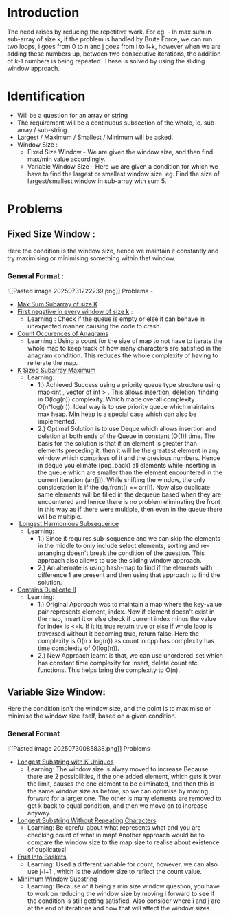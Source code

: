 # Introduction
The need arises by reducing the repetitive work. For eg. - In max sum in sub-array of size k, if the problem is handled by Brute Force, we can run two loops, i goes from 0 to n and j goes from i to i+k, however when we are adding these numbers up, between two consecutive iterations, the addition of k-1 numbers is being repeated. These is solved by using the sliding window approach.

# Identification 
- Will be a question for an array or string
- The requirement will be a continuous subsection of the whole, ie. sub-array / sub-string.
- Largest / Maximum / Smallest / Minimum will be asked.
- Window Size : 
	- Fixed Size Window - We are given the window size, and then find max/min value accordingly.
	- Variable Window Size - Here we are given a condition for which we have to find the largest or smallest window size. eg. Find the size of largest/smallest window in sub-array with sum 5. 

# Problems
## Fixed Size Window :
Here the condition is the window size, hence we maintain it constantly and try maximising or minimising something within that window.
### General Format :
![[Pasted image 20250731222239.png]]
Problems -
- [Max Sum Subarray of size K](https://www.geeksforgeeks.org/problems/max-sum-subarray-of-size-k5313/1)
- [First negative in every window of size k](https://www.geeksforgeeks.org/problems/first-negative-integer-in-every-window-of-size-k3345/1) : 
	- Learning : Check if the queue is empty or else it can behave in unexpected manner causing the code to crash.
- [Count Occurences of Anagrams](https://www.geeksforgeeks.org/problems/count-occurences-of-anagrams5839/1)
	- Learning : Using a count for the size of map to not have to iterate the whole map to keep track of how many characters are satisfied in the anagram condition. This reduces the whole complexity of having to reiterate the map.
- [K Sized Subarray Maximum](https://www.geeksforgeeks.org/problems/maximum-of-all-subarrays-of-size-k3101/1#naive-approach-using-nested-loops-on-k-time-and-o1-space)
	- Learning: 
		- 1.) Achieved Success using a priority queue type structure using map<int , vector of int > . This allows insertion, deletion, finding in O(log(n)) complexity. Which made overall complexity O(n*log(n)).  Ideal way is to use priority queue which maintains max heap. Min heap is a special case which can also be implemented.
		-  2.) Optimal Solution is to use Deque which allows insertion and deletion at both ends of the Queue in constant (O(1)) time. The basis for the solution is that if an element is greater than elements preceding it, then it will be the greatest element in any window which comprises of it and the previous numbers. Hence in deque you elimate (pop_back) all elements while inserting in the queue which are smaller than the element encountered in the current iteration (arr[j]). While shifting the window, the only consideration is if the dq.front() == arr[i]. Now also duplicate same elements will be filled in the dequeue based when they are encountered and hence there is no problem eliminating the front in this way as if there were multiple, then even in the queue there will be multiple.
-  [Longest Harmonious Subsequence](https://leetcode.com/problems/longest-harmonious-subsequence/)
	- Learning:
		- 1.) Since it requires sub-sequence and we can skip the elements in the middle to only include select elements, sorting and re-arranging doesn't break the condition of the question. This approach also allows to use the sliding window approach.
		- 2.) An alternate is using hash-map to find if the elements with difference 1 are present and then using that approach to find the solution.
- [Contains Duplicate II](https://leetcode.com/problems/contains-duplicate-ii/)
	- Learning:
		- 1.) Original Approach was to maintain a map where the key-value pair represents element, index. Now if element doesn't exist in the map, insert it or else check if current index minus the value for index is <=k. If it its true return true or else if whole loop is traversed without it becoming true, return false. Here the complexity is O(n x log(n)) as count in cpp has complexity has time complexity of O(log(n)).
		- 2.) New Approach learnt is that, we can use unordered_set which has constant time complexity for insert, delete count etc functions. This helps bring the complexity to O(n).
## Variable Size Window:
Here the condition isn't the window size, and the point is to maximise or minimise the window size itself, based on a given condition.
### General Format 
![[Pasted image 20250730085838.png]]
Problems-
- [Longest Substring with K Uniques](https://www.geeksforgeeks.org/problems/longest-k-unique-characters-substring0853/1)
	- Learning: The window size is alway moved to increase.Because there are 2 possibilities, if the one added element, which gets it over the limit, causes the one element to be eliminated, and then this is the same window size as before, so we can optimise by moving forward for a larger one. The other is many elements are removed to get k back to equal condition, and then we move on to increase anyway.
- [Longest Substring Without Repeating Characters](https://leetcode.com/problems/longest-substring-without-repeating-characters)
	- Learning: Be careful about what represents what and you are checking count of what in map! Another approach would be to compare the window size to the map size to realise about existence of duplicates!
- [Fruit Into Baskets](https://leetcode.com/problems/fruit-into-baskets/)
	- Learning: Used a different variable for count, however, we can also use j-i+1 , which is the window size to reflect the count value.
- [Minimum Window Substring](https://leetcode.com/problems/minimum-window-substring/)
	- Learning: Because of it being a min size window question, you have to work on reducing the window size by moving i forward to see if the condition is still getting satisfied. Also consider where i and j are at the end of iterations and how that will affect the window sizes.
